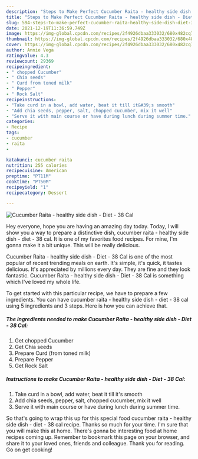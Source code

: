 ```yaml
---
description: "Steps to Make Perfect Cucumber Raita - healthy side dish - Diet - 38 Cal"
title: "Steps to Make Perfect Cucumber Raita - healthy side dish - Diet - 38 Cal"
slug: 594-steps-to-make-perfect-cucumber-raita-healthy-side-dish-diet-38-cal
date: 2021-12-19T11:36:59.749Z
image: https://img-global.cpcdn.com/recipes/2f4926dbaa333032/680x482cq70/cucumber-raita-healthy-side-dish-diet-38-cal-recipe-main-photo.jpg
thumbnail: https://img-global.cpcdn.com/recipes/2f4926dbaa333032/680x482cq70/cucumber-raita-healthy-side-dish-diet-38-cal-recipe-main-photo.jpg
cover: https://img-global.cpcdn.com/recipes/2f4926dbaa333032/680x482cq70/cucumber-raita-healthy-side-dish-diet-38-cal-recipe-main-photo.jpg
author: Annie Vega
ratingvalue: 4.3
reviewcount: 29369
recipeingredient:
- " chopped Cucumber"
- " Chia seeds"
- " Curd from toned milk"
- " Pepper"
- " Rock Salt"
recipeinstructions:
- "Take curd in a bowl, add water, beat it till it&#39;s smooth"
- "Add chia seeds, pepper, salt, chopped cucumber, mix it well"
- "Serve it with main course or have during lunch during summer time."
categories:
- Recipe
tags:
- cucumber
- raita
- 

katakunci: cucumber raita  
nutrition: 255 calories
recipecuisine: American
preptime: "PT11M"
cooktime: "PT50M"
recipeyield: "1"
recipecategory: Dessert

---
```



![Cucumber Raita - healthy side dish - Diet - 38 Cal](https://img-global.cpcdn.com/recipes/2f4926dbaa333032/680x482cq70/cucumber-raita-healthy-side-dish-diet-38-cal-recipe-main-photo.jpg)

Hey everyone, hope you are having an amazing day today. Today, I will show you a way to prepare a distinctive dish, cucumber raita - healthy side dish - diet - 38 cal. It is one of my favorites food recipes. For mine, I'm gonna make it a bit unique. This will be really delicious.

Cucumber Raita - healthy side dish - Diet - 38 Cal is one of the most popular of recent trending meals on earth. It's simple, it's quick, it tastes delicious. It's appreciated by millions every day. They are fine and they look fantastic. Cucumber Raita - healthy side dish - Diet - 38 Cal is something which I've loved my whole life.




To get started with this particular recipe, we have to prepare a few ingredients. You can have cucumber raita - healthy side dish - diet - 38 cal using 5 ingredients and 3 steps. Here is how you can achieve that.

<!--inarticleads1-->

##### The ingredients needed to make Cucumber Raita - healthy side dish - Diet - 38 Cal:

1. Get  chopped Cucumber
1. Get  Chia seeds
1. Prepare  Curd (from toned milk)
1. Prepare  Pepper
1. Get  Rock Salt




<!--inarticleads2-->

##### Instructions to make Cucumber Raita - healthy side dish - Diet - 38 Cal:

1. Take curd in a bowl, add water, beat it till it&#39;s smooth
1. Add chia seeds, pepper, salt, chopped cucumber, mix it well
1. Serve it with main course or have during lunch during summer time.




So that's going to wrap this up for this special food cucumber raita - healthy side dish - diet - 38 cal recipe. Thanks so much for your time. I'm sure that you will make this at home. There's gonna be interesting food at home recipes coming up. Remember to bookmark this page on your browser, and share it to your loved ones, friends and colleague. Thank you for reading. Go on get cooking!
